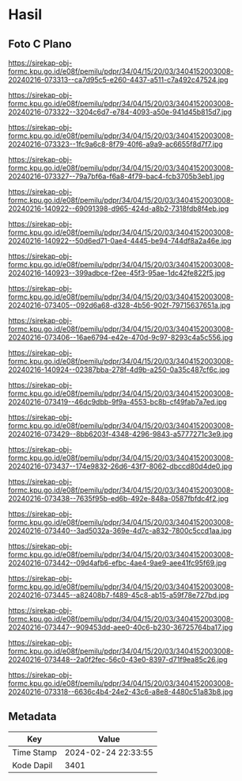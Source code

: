 # Hasil

## Foto C Plano

https://sirekap-obj-formc.kpu.go.id/e08f/pemilu/pdpr/34/04/15/20/03/3404152003008-20240216-073313--ca7d95c5-e260-4437-a511-c7a492c47524.jpg

https://sirekap-obj-formc.kpu.go.id/e08f/pemilu/pdpr/34/04/15/20/03/3404152003008-20240216-073322--3204c6d7-e784-4093-a50e-941d45b815d7.jpg

https://sirekap-obj-formc.kpu.go.id/e08f/pemilu/pdpr/34/04/15/20/03/3404152003008-20240216-073323--1fc9a6c8-8f79-40f6-a9a9-ac6655f8d7f7.jpg

https://sirekap-obj-formc.kpu.go.id/e08f/pemilu/pdpr/34/04/15/20/03/3404152003008-20240216-073327--79a7bf6a-f6a8-4f79-bac4-fcb3705b3eb1.jpg

https://sirekap-obj-formc.kpu.go.id/e08f/pemilu/pdpr/34/04/15/20/03/3404152003008-20240216-140922--69091398-d965-424d-a8b2-7318fdb8f4eb.jpg

https://sirekap-obj-formc.kpu.go.id/e08f/pemilu/pdpr/34/04/15/20/03/3404152003008-20240216-140922--50d6ed71-0ae4-4445-be94-744df8a2a46e.jpg

https://sirekap-obj-formc.kpu.go.id/e08f/pemilu/pdpr/34/04/15/20/03/3404152003008-20240216-140923--399adbce-f2ee-45f3-95ae-1dc42fe822f5.jpg

https://sirekap-obj-formc.kpu.go.id/e08f/pemilu/pdpr/34/04/15/20/03/3404152003008-20240216-073405--092d6a68-d328-4b56-902f-79715637651a.jpg

https://sirekap-obj-formc.kpu.go.id/e08f/pemilu/pdpr/34/04/15/20/03/3404152003008-20240216-073406--16ae6794-e42e-470d-9c97-8293c4a5c556.jpg

https://sirekap-obj-formc.kpu.go.id/e08f/pemilu/pdpr/34/04/15/20/03/3404152003008-20240216-140924--02387bba-278f-4d9b-a250-0a35c487cf6c.jpg

https://sirekap-obj-formc.kpu.go.id/e08f/pemilu/pdpr/34/04/15/20/03/3404152003008-20240216-073419--46dc9dbb-9f9a-4553-bc8b-cf49fab7a7ed.jpg

https://sirekap-obj-formc.kpu.go.id/e08f/pemilu/pdpr/34/04/15/20/03/3404152003008-20240216-073429--8bb6203f-4348-4296-9843-a5777271c3e9.jpg

https://sirekap-obj-formc.kpu.go.id/e08f/pemilu/pdpr/34/04/15/20/03/3404152003008-20240216-073437--174e9832-26d6-43f7-8062-dbccd80d4de0.jpg

https://sirekap-obj-formc.kpu.go.id/e08f/pemilu/pdpr/34/04/15/20/03/3404152003008-20240216-073438--7635f95b-ed6b-492e-848a-0587fbfdc4f2.jpg

https://sirekap-obj-formc.kpu.go.id/e08f/pemilu/pdpr/34/04/15/20/03/3404152003008-20240216-073440--3ad5032a-369e-4d7c-a832-7800c5ccd1aa.jpg

https://sirekap-obj-formc.kpu.go.id/e08f/pemilu/pdpr/34/04/15/20/03/3404152003008-20240216-073442--09d4afb6-efbc-4ae4-9ae9-aee41fc95f69.jpg

https://sirekap-obj-formc.kpu.go.id/e08f/pemilu/pdpr/34/04/15/20/03/3404152003008-20240216-073445--a82408b7-f489-45c8-ab15-a59f78e727bd.jpg

https://sirekap-obj-formc.kpu.go.id/e08f/pemilu/pdpr/34/04/15/20/03/3404152003008-20240216-073447--909453dd-aee0-40c6-b230-36725764ba17.jpg

https://sirekap-obj-formc.kpu.go.id/e08f/pemilu/pdpr/34/04/15/20/03/3404152003008-20240216-073448--2a0f2fec-56c0-43e0-8397-d71f9ea85c26.jpg

https://sirekap-obj-formc.kpu.go.id/e08f/pemilu/pdpr/34/04/15/20/03/3404152003008-20240216-073318--6636c4b4-24e2-43c6-a8e8-4480c51a83b8.jpg


## Metadata

| Key        | Value               |
| ---------- | ------------------- |
| Time Stamp | 2024-02-24 22:33:55 |
| Kode Dapil | 3401                |



